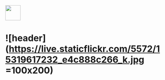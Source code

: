 <img src="https://github.com/favicon.ico" width="48">

# ![header](https://live.staticflickr.com/5572/15319617232_e4c888c266_k.jpg =100x200)
